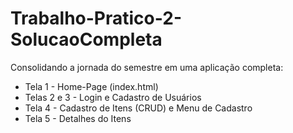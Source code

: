 # Trabalho-Pratico-2-SolucaoCompleta
 Consolidando a jornada do semestre em uma aplicação completa:
 - Tela 1 - Home-Page (index.html)
 - Telas 2 e 3 - Login e Cadastro de Usuários
 - Tela 4 - Cadastro de Itens (CRUD) e Menu de Cadastro
 - Tela 5 - Detalhes do Itens
